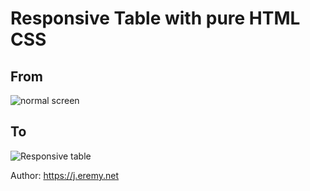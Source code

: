 # Responsive Table with pure HTML CSS

## From
![normal screen](https://j.eremy.net/UhUR54uwL7FLAR/wp-content/uploads/2018/03/Screenshot-2018-3-14-Mobile-Friendly-Table1-1.png)

## To
![Responsive table](https://j.eremy.net/UhUR54uwL7FLAR/wp-content/uploads/2018/03/Screen-recording-2018-03-12-at-11.05.12-AM.gif)

Author: https://j.eremy.net
